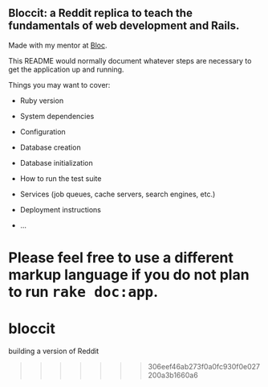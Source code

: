 
## Bloccit: a Reddit replica to teach the fundamentals of web development and Rails.

Made with my mentor at [Bloc](http://bloc.io).


This README would normally document whatever steps are necessary to get the
application up and running.

Things you may want to cover:

* Ruby version

* System dependencies

* Configuration

* Database creation

* Database initialization

* How to run the test suite

* Services (job queues, cache servers, search engines, etc.)

* Deployment instructions

* ...


Please feel free to use a different markup language if you do not plan to run
<tt>rake doc:app</tt>.
=======
# bloccit
building a version of Reddit
>>>>>>> 306eef46ab273f0a0fc930f0e027200a3b1660a6
